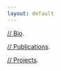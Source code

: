```yaml
---
layout: default
---
```


[// Bio](Bio).

[// Publications](Publications).

[// Projects](Projects).
